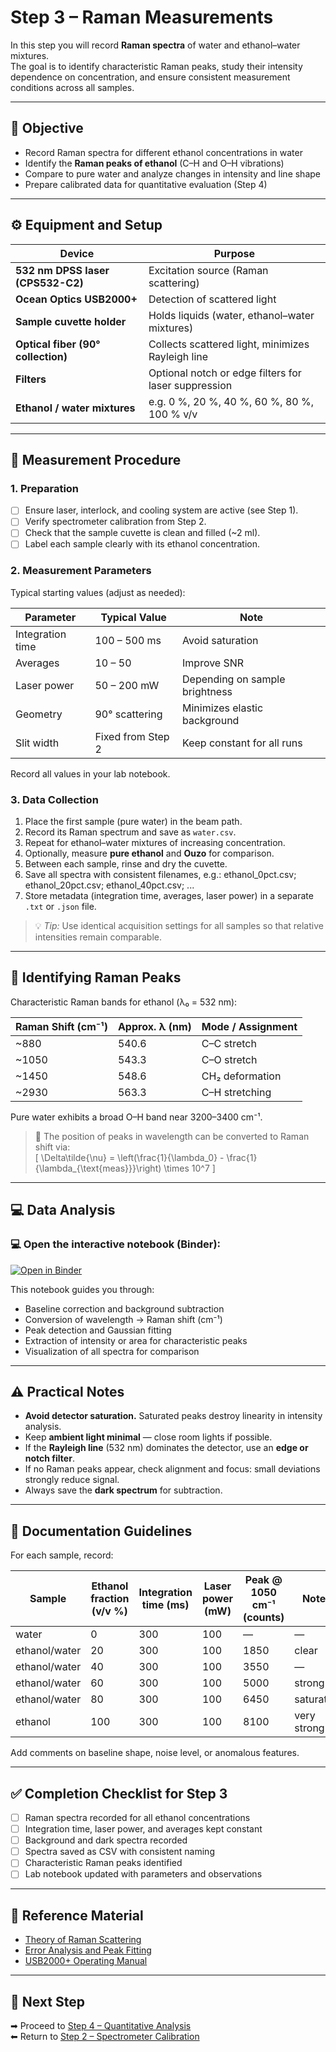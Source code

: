 # Step 3 – Raman Measurements

In this step you will record **Raman spectra** of water and ethanol–water mixtures.  
The goal is to identify characteristic Raman peaks, study their intensity dependence on concentration, and ensure consistent measurement conditions across all samples.

---

## 🎯 Objective

- Record Raman spectra for different ethanol concentrations in water  
- Identify the **Raman peaks of ethanol** (C–H and O–H vibrations)  
- Compare to pure water and analyze changes in intensity and line shape  
- Prepare calibrated data for quantitative evaluation (Step 4)

---

## ⚙️ Equipment and Setup

| Device | Purpose |
|---------|----------|
| **532 nm DPSS laser (CPS532-C2)** | Excitation source (Raman scattering) |
| **Ocean Optics USB2000+** | Detection of scattered light |
| **Sample cuvette holder** | Holds liquids (water, ethanol–water mixtures) |
| **Optical fiber (90° collection)** | Collects scattered light, minimizes Rayleigh line |
| **Filters** | Optional notch or edge filters for laser suppression |
| **Ethanol / water mixtures** | e.g. 0 %, 20 %, 40 %, 60 %, 80 %, 100 % v/v |

---

## 🧪 Measurement Procedure

### 1. Preparation

- [ ] Ensure laser, interlock, and cooling system are active (see Step 1).  
- [ ] Verify spectrometer calibration from Step 2.  
- [ ] Check that the sample cuvette is clean and filled (~2 ml).  
- [ ] Label each sample clearly with its ethanol concentration.  

### 2. Measurement Parameters

Typical starting values (adjust as needed):

| Parameter | Typical Value | Note |
|------------|----------------|------|
| Integration time | 100 – 500 ms | Avoid saturation |
| Averages | 10 – 50 | Improve SNR |
| Laser power | 50 – 200 mW | Depending on sample brightness |
| Geometry | 90° scattering | Minimizes elastic background |
| Slit width | Fixed from Step 2 | Keep constant for all runs |

Record all values in your lab notebook.

### 3. Data Collection

1. Place the first sample (pure water) in the beam path.  
2. Record its Raman spectrum and save as `water.csv`.  
3. Repeat for ethanol–water mixtures of increasing concentration.  
4. Optionally, measure **pure ethanol** and **Ouzo** for comparison.  
5. Between each sample, rinse and dry the cuvette.  
6. Save all spectra with consistent filenames, e.g.: ethanol_0pct.csv; ethanol_20pct.csv; ethanol_40pct.csv; ...   
7. Store metadata (integration time, averages, laser power) in a separate `.txt` or `.json` file.

> 💡 *Tip:* Use identical acquisition settings for all samples so that relative intensities remain comparable.

---

## 🔬 Identifying Raman Peaks

Characteristic Raman bands for ethanol (λ₀ = 532 nm):

| Raman Shift (cm⁻¹) | Approx. λ (nm) | Mode / Assignment |
|---------------------|----------------|-------------------|
| ~880 | 540.6 | C–C stretch |
| ~1050 | 543.3 | C–O stretch |
| ~1450 | 548.6 | CH₂ deformation |
| ~2930 | 563.3 | C–H stretching |

Pure water exhibits a broad O–H band near 3200–3400 cm⁻¹.

> 📘 The position of peaks in wavelength can be converted to Raman shift via:  
> \[
> \Delta\tilde{\nu} = \left(\frac{1}{\lambda_0} - \frac{1}{\lambda_{\text{meas}}}\right) \times 10^7
> \]

---

## 💻 Data Analysis

### 💻 Open the interactive notebook (Binder):

[![Open in Binder](https://mybinder.org/badge_logo.svg)](https://mybinder.org/v2/gh/adv-labs-ufr/handbook/main?labpath=experiments/fp1/raman/02_Notebooks/raman_spectra_analysis.ipynb)

This notebook guides you through:

- Baseline correction and background subtraction  
- Conversion of wavelength → Raman shift (cm⁻¹)  
- Peak detection and Gaussian fitting  
- Extraction of intensity or area for characteristic peaks  
- Visualization of all spectra for comparison  

---

## ⚠️ Practical Notes

- **Avoid detector saturation.** Saturated peaks destroy linearity in intensity analysis.  
- Keep **ambient light minimal** — close room lights if possible.  
- If the **Rayleigh line** (532 nm) dominates the detector, use an **edge or notch filter**.  
- If no Raman peaks appear, check alignment and focus: small deviations strongly reduce signal.  
- Always save the **dark spectrum** for subtraction.

---

## 🧾 Documentation Guidelines

For each sample, record:

| Sample | Ethanol fraction (v/v %) | Integration time (ms) | Laser power (mW) | Peak @ 1050 cm⁻¹ (counts) | Notes |
|---------|--------------------------|------------------------|------------------|-----------------------------|-------|
| water | 0 | 300 | 100 | — | — |
| ethanol/water | 20 | 300 | 100 | 1850 | clear |
| ethanol/water | 40 | 300 | 100 | 3550 | — |
| ethanol/water | 60 | 300 | 100 | 5000 | strong |
| ethanol/water | 80 | 300 | 100 | 6450 | saturated |
| ethanol | 100 | 300 | 100 | 8100 | very strong |

Add comments on baseline shape, noise level, or anomalous features.

---

## ✅ Completion Checklist for Step 3

- [ ] Raman spectra recorded for all ethanol concentrations  
- [ ] Integration time, laser power, and averages kept constant  
- [ ] Background and dark spectra recorded  
- [ ] Spectra saved as CSV with consistent naming  
- [ ] Characteristic Raman peaks identified  
- [ ] Lab notebook updated with parameters and observations  

---

## 🧠 Reference Material

- [Theory of Raman Scattering](../03_Background/theory_raman_scattering.md)  
- [Error Analysis and Peak Fitting](../03_Background/error_analysis_and_fitting.md)  
- [USB2000+ Operating Manual](../06_Literature/Spektrometer_usb2000-operating-instructions1.pdf)

---

## 🔗 Next Step

➡ Proceed to [Step 4 – Quantitative Analysis](step4_quantitative_analysis.md)  
⬅ Return to [Step 2 – Spectrometer Calibration](step2_calibration.md)
